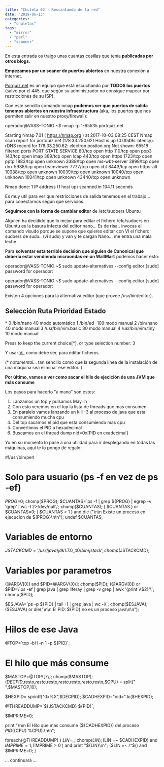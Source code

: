 ```yaml
---
title: "Chuleta 02 - Rescantando de la red"
date: "2019-06-13"
categories: 
  - "chuletas"
tags: 
  - "mirror"
  - "perl"
  - "scanner"
---
```


En esta entrada os traigo unas cuantas cosillas que tenía **publicadas por otros blogs**.

**Empezamos por un scaner de puertos abiertos** en nuestra conexión a internet.

[Porquiz.net](http://portquiz.net) es un equipo que está escuchando por **TODOS los puertos** (salvo por el 445, que según su administrador no consigue mapear por restricciones de su ISP).

Con este sencillo comando nmap **podemos ver que puertos de salida tenemos abiertos en nuestra infraestructura** (aka, los puertos que nos permiten salir en nuestro proxy/firewall):

operador@VASS-TONIO:~$ nmap -p 1-65535 portquiz.net

Starting Nmap 7.01 ( https://nmap.org ) at 2017-10-03 08:25 CEST
Nmap scan report for portquiz.net (178.33.250.62)
Host is up (0.0049s latency).
rDNS record for 178.33.250.62: electron.positon.org
Not shown: 65518 filtered ports
PORT STATE SERVICE
80/tcp open http
110/tcp open pop3
143/tcp open imap
389/tcp open ldap
443/tcp open https
1723/tcp open pptp
1883/tcp open unknown
3389/tcp open ms-wbt-server
3998/tcp open dnx
5938/tcp open teamviewer
7777/tcp open cbt
8443/tcp open https-alt
10038/tcp open unknown
10039/tcp open unknown
10040/tcp open unknown
10041/tcp open unknown
43440/tcp open unknown

Nmap done: 1 IP address (1 host up) scanned in 104.11 seconds

Es muy util para ver que restricciones de salida tenemos en el trabajo... para conectarnos según que servicios.

**Seguimos con la forma de cambiar editor** de /etc/sudoers Ubuntu

Alguien ha decidido que lo mejor para editar el fichero /etc/sudoers en Ubuntu es la basura infecta del editor nano… Es de risa.. invocas el comando visudo porque se supone que quieres editar con VI el fichero sudoers de sudo.. (vi sudo) y van y te cargan Nano... me entra una mala leche.

Para **solventar esta terrible decisión que alguien de Canonical que debería estar vendiendo microondas en un WallMart** podemos hacer esto:

operador@VASS-TONIO:~$ sudo update-alternatives --config editor \[sudo\] password for operador:

operador@VASS-TONIO:~$ sudo update-alternatives --config editor
\[sudo\] password for operador:

Existen 4 opciones para la alternativa editor (que provee /usr/bin/editor).

Selección Ruta Prioridad Estado
------------------------------------------------------------
\* 0 /bin/nano 40 modo automático
1 /bin/ed -100 modo manual
2 /bin/nano 40 modo manual
3 /usr/bin/vim.basic 30 modo manual
4 /usr/bin/vim.tiny 10 modo manual

Press <enter> to keep the current choice\[\*\], or type selection number: 3

Y usar [VI](https://es.wikipedia.org/wiki/Vi), como debe ser, para editar ficheros.

(\* _notamental_… tan sencillo como que la segunda línea de la instalación de una máquina sea eliminar ese editor..)

**Por último, vamos a ver como sacar el hilo de ejecición de una JVM que más consume**

Los pasos para hacerlo "a mano" son estos:

1. Lanzamos un top y pulsamos May+h
2. Con esto veremos en el top la lista de threads que mas consumen
3. En paralelo vamos lanzando un kill -3 al proceso de java que esta consumiendo mucha cpu
4. Del top sacamos el pid que esta consumiendo mas cpu
5. Convertimos el PID a hexadecimal
6. Buscamos en el thread dump nid=0x\[PID en exadecimal\]

Yo en su momento lo pase a una utilidad para ir desplegando en todas las máquinas, aquí te lo pongo de regalo:

#!/usr/bin/perl

# Solo para usuario (ps -f en vez de ps -ef)
$PROG=$0; chomp($PROG);
$CUANTAS=\`ps -f | grep ${PROG} | egrep -v 'grep' | wc -l 2>/dev/null\`; chomp($CUANTAS);
( $CUANTAS ) or $CUANTAS=0;
( $CUANTAS > 1 ) and die ("\\n\\n Existe un proceso en ejecucion de ${PROG}\\n\\n");
undef $CUANTAS;

# Variables de entorno
$JSTACKCMD='/usr/java/jdk1.7.0\_40/bin/jstack'; chomp($JSTACKCMD);

# Variables por parametros
(@ARGV\[0\]) and $PID=@ARGV\[0\]; chomp($PID);
(@ARGV\[0\]) or $PID=\`ps -ef | grep java | grep liferay | grep -v grep | awk '{print \\$2}'\`; chomp($PID);

$ESJAVA=\`ps -p ${PID} | tail -1 | grep java | wc -l\`; chomp($ESJAVA);
($ESJAVA) or die("\\n\\n El PID: ${PID} no es un proceso java\\n\\n");

# Hilos de ese Java
@TOP=\`top -bH -n 1 -p ${PID}\`;

# El hilo que más consume
$MASTOP=@TOP\[7\]; chomp($MASTOP);
($DECPID,$resto,$resto,$resto,$resto,$resto,$resto,$resto,$CPU) = split(" ",$MASTOP,10);

$HEXPID= sprintf("0x%X",$DECPID);
$CADHEXPID="nid=".lc($HEXPID);

@THREADDUMP=\`${JSTACKCMD} ${PID}\`;

$IMPRIME=0;

print "\\n\\n El Hilo que mas consume (${CADHEXPID}) del proceso ${PID} (${CPU} %CPU):\\n\\n";

foreach(@THREADDUMP) {
$LIN=$\_; chomp($LIN);
($LIN =~ $CADHEXPID) and $IMPRIME=1;
($IMPRIME > 0 ) and print "${LIN}\\n";
($LIN =~ /^$/) and $IMPRIME=0;
}

... continuará ...
